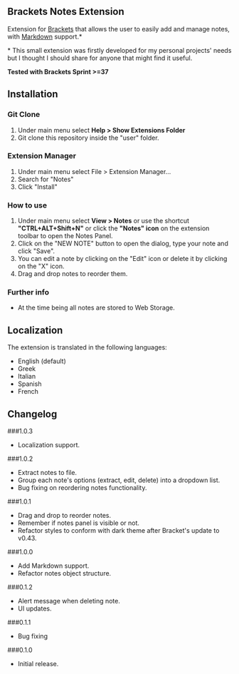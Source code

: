 ## Brackets Notes Extension

Extension for [Brackets](https://github.com/adobe/brackets) that allows the user to easily add and manage notes, with [Markdown](http://daringfireball.net/projects/markdown/) support.\*

\* This small extension was firstly developed for my personal projects' needs but I thought I should share for anyone that might find it useful.

**Tested with Brackets Sprint >=37**

## Installation

### Git Clone
1. Under main menu select **Help > Show Extensions Folder**
2. Git clone this repository inside the "user" folder.

### Extension Manager
1. Under main menu select File > Extension Manager...
2. Search for "Notes"
3. Click "Install"

### How to use
1. Under main menu select **View > Notes** or use the shortcut **"CTRL+ALT+Shift+N"** or click the **"Notes" icon** on the extension toolbar to open the Notes Panel.
2. Click on the "NEW NOTE" button to open the dialog, type your note and click "Save".
3. You can edit a note by clicking on the "Edit" icon or delete it by clicking on the "X" icon.
4. Drag and drop notes to reorder them.

### Further info
- At the time being all notes are stored to Web Storage.

## Localization
The extension is translated in the following languages:

- English (default)
- Greek
- Italian
- Spanish
- French

## Changelog
###1.0.3
- Localization support.

###1.0.2
- Extract notes to file.
- Group each note's options (extract, edit, delete) into a dropdown list.
- Bug fixing on reordering notes functionality.

###1.0.1
- Drag and drop to reorder notes.
- Remember if notes panel is visible or not.
- Refactor styles to conform with dark theme after Bracket's update to v0.43.

###1.0.0
- Add Markdown support.
- Refactor notes object structure.

###0.1.2
- Alert message when deleting note.
- UI updates.

###0.1.1
- Bug fixing

###0.1.0
- Initial release.